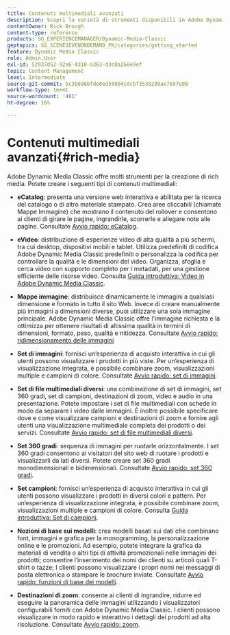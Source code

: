 ```yaml
---
title: Contenuti multimediali avanzati
description: Scopri la varietà di strumenti disponibili in Adobe Dynamic Media Classic per la creazione di contenuti multimediali avanzati.
contentOwner: Rick Brough
content-type: reference
products: SG_EXPERIENCEMANAGER/Dynamic-Media-Classic
geptopics: SG_SCENESEVENONDEMAND_PK/categories/getting_started
feature: Dynamic Media Classic
role: Admin,User
exl-id: 52937d52-92a6-4310-a363-d3c8a266e9ef
topic: Content Management
level: Intermediate
source-git-commit: bc3b696bfde0ed55894cdcbf3533299ae7697e98
workflow-type: tm+mt
source-wordcount: '461'
ht-degree: 16%

---
```


# Contenuti multimediali avanzati{#rich-media}

Adobe Dynamic Media Classic offre molti strumenti per la creazione di rich media. Potete creare i seguenti tipi di contenuti multimediali:

* **eCatalog**: presenta una versione web interattiva e abilitata per la ricerca del catalogo o di altro materiale stampato. Crea aree cliccabili (chiamate Mappe Immagine) che mostrano il contenuto del rollover e consentono ai clienti di girare le pagine, ingrandirle, scorrerle e allegare note alle pagine.
Consultate [Avvio rapido: eCatalog](/help/using/quick-start-ecatalog.md).

* **eVideo**: distribuzione di esperienze video di alta qualità a più schermi, tra cui desktop, dispositivi mobili e tablet. Utilizza predefiniti di codifica Adobe Dynamic Media Classic predefiniti o personalizza la codifica per controllare la qualità e le dimensioni del video. Organizza, sfoglia e cerca video con supporto completo per i metadati, per una gestione efficiente delle risorse video.
Consulta [Guida introduttiva: Video in Adobe Dynamic Media Classic](/help/using/quick-start-video.md).

* **Mappe immagine**: distribuisce dinamicamente le immagini a qualsiasi dimensione e formato in tutto il sito Web. Invece di creare manualmente più immagini a dimensioni diverse, puoi utilizzare una sola immagine principale. Adobe Dynamic Media Classic offre l&#39;immagine richiesta e la ottimizza per ottenere risultati di altissima qualità in termini di dimensioni, formato, peso, qualità e nitidezza.
Consultate [Avvio rapido: ridimensionamento delle immagini](/help/using/quick-start-image-sizing.md)

* **Set di immagini**: fornisci un’esperienza di acquisto interattiva in cui gli utenti possono visualizzare i prodotti in più viste. Per un’esperienza di visualizzazione integrata, è possibile combinare zoom, visualizzazioni multiple e campioni di colore.
Consultate [Avvio rapido: set di immagini](/help/using/quick-start-image-sets.md).

* **Set di file multimediali diversi**: una combinazione di set di immagini, set 360 gradi, set di campioni, destinazioni di zoom, video e audio in una presentazione. Potete impostare i set di file multimediali con schede in modo da separare i video dalle immagini. È inoltre possibile specificare dove e come visualizzare campioni e destinazioni di zoom e fornire agli utenti una visualizzazione multimediale completa dei prodotti o dei servizi.
Consultate [Avvio rapido: set di file multimediali diversi](/help/using/quick-start-mixed-media-sets.md).

* **Set 360 gradi**: sequenza di immagini per ruotarle orizzontalmente. I set 360 gradi consentono ai visitatori del sito web di ruotare i prodotti e visualizzarli da lati diversi. Potete creare set 360 gradi monodimensionali e bidimensionali.
Consultate [Avvio rapido: set 360 gradi](/help/using/quick-start-spin-sets.md).

* **Set campioni**: fornisci un’esperienza di acquisto interattiva in cui gli utenti possono visualizzare i prodotti in diversi colori e pattern. Per un’esperienza di visualizzazione integrata, è possibile combinare zoom, visualizzazioni multiple e campioni di colore.
Consulta [Guida introduttiva: Set di campioni](/help/using/quick-start-swatch-sets.md).

* **Nozioni di base sui modelli**: crea modelli basati sui dati che combinano font, immagini e grafica per la monogramming, la personalizzazione online e le promozioni. Ad esempio, potete integrare la grafica da materiali di vendita o altri tipi di attività promozionali nelle immagini dei prodotti; consentire l’inserimento dei nomi dei clienti su articoli quali T-shirt o tazze; I clienti possono visualizzare i propri nomi nei messaggi di posta elettronica o stampare le brochure inviate.
Consultate [Avvio rapido: funzioni di base dei modelli](/help/using/quick-start-template-basics.md).

* **Destinazioni di zoom**: consente ai clienti di ingrandire, ridurre ed eseguire la panoramica delle immagini utilizzando i visualizzatori configurabili forniti con Adobe Dynamic Media Classic. I clienti possono visualizzare in modo rapido e interattivo i dettagli dei prodotti ad alta risoluzione.
Consultate [Avvio rapido: zoom](/help/using/quick-start-zoom.md).
